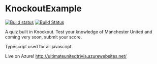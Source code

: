 # KnockoutExample

[![Build status](https://ci.appveyor.com/api/projects/status/fn4xhxv8qgdmyqjd?svg=true)](https://ci.appveyor.com/project/alexlogan-io/knockoutexample) [![Build Status](https://travis-ci.org/alexlogan-io/KnockoutExample.svg?branch=master)](https://travis-ci.org/alexlogan-io/KnockoutExample)

A quiz built in Knockout. Test your knowledge of Manchester United and coming very soon, submit your score. 

Typescript used for all javascript. 

Live on Azure! http://ultimateunitedtrivia.azurewebsites.net/
